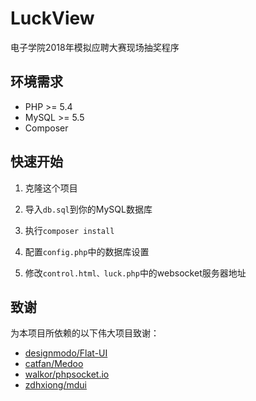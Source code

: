 # LuckView



电子学院2018年模拟应聘大赛现场抽奖程序

## 环境需求

- PHP >= 5.4
- MySQL >= 5.5
- Composer

## 快速开始

1. 克隆这个项目

2. 导入`db.sql`到你的MySQL数据库

3. 执行`composer install`

4. 配置`config.php`中的数据库设置

5. 修改`control.html、luck.php`中的websocket服务器地址

## 致谢

为本项目所依赖的以下伟大项目致谢：

- [designmodo/Flat-UI](https://github.com/designmodo/Flat-UI)
- [catfan/Medoo](https://github.com/catfan/Medoo)
- [walkor/phpsocket.io](https://github.com/walkor/phpsocket.io)
- [zdhxiong/mdui](https://github.com/zdhxiong/mdui)

